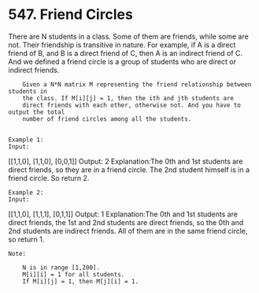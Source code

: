 # 547. Friend Circles

There are N students in a class. Some of them are friends, while some are not. Their
        friendship is transitive in nature. For example, if A is a direct friend of B, and B
        is a direct friend of C, then A is an indirect friend of C. And we defined a
        friend circle is a group of students who are direct or indirect friends.
    

    
        Given a N*N matrix M representing the friend relationship between students in
        the class. If M[i][j] = 1, then the ith and jth students are
        direct friends with each other, otherwise not. And you have to output the total
        number of friend circles among all the students.
    

    Example 1:
    Input:
[[1,1,0],
 [1,1,0],
 [0,0,1]]
Output: 2
Explanation:The 0th and 1st students are direct friends, so they are in a friend circle. The 2nd student himself is in a friend circle. So return 2.

    

    Example 2:
    Input:
[[1,1,0],
 [1,1,1],
 [0,1,1]]
Output: 1
Explanation:The 0th and 1st students are direct friends, the 1st and 2nd students are direct friends, so the 0th and 2nd students are indirect friends. All of them are in the same friend circle, so return 1.

    

    Note:
    
        N is in range [1,200].
        M[i][i] = 1 for all students.
        If M[i][j] = 1, then M[j][i] = 1.